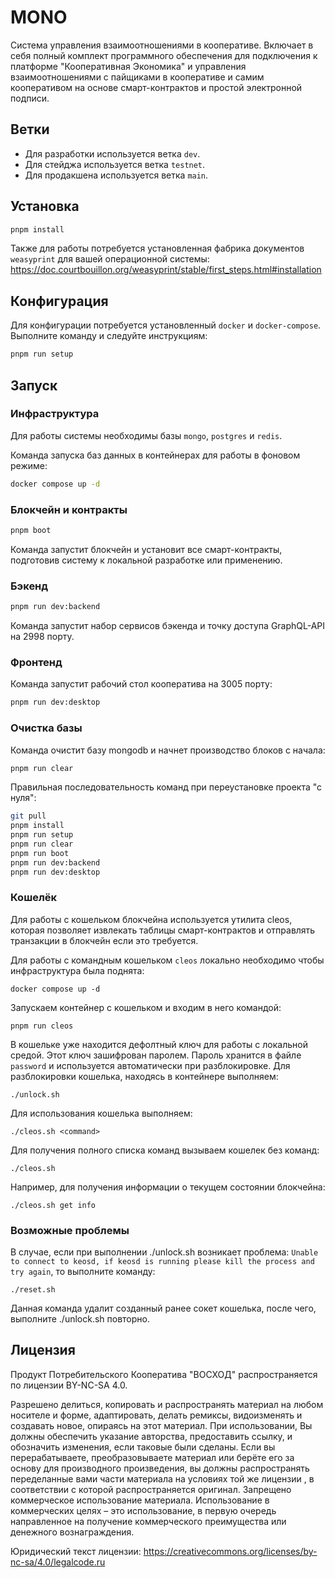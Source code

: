 # MONO

Система управления взаимоотношениями в кооперативе. Включает в себя полный комплект программного обеспечения для подключения к платформе "Кооперативная Экономика" и управления взаимоотношениями с пайщиками в кооперативе и самим кооперативом на основе смарт-контрактов и простой электронной подписи.

## Ветки

- Для разработки используется ветка `dev`.
- Для стейджа используется ветка `testnet`.
- Для продакшена используется ветка `main`.

## Установка

```sh
pnpm install
```

Также для работы потребуется установленная фабрика документов `weasyprint` для вашей операционной системы: <https://doc.courtbouillon.org/weasyprint/stable/first_steps.html#installation>

## Конфигурация

Для конфигурации потребуетcя установленный `docker` и `docker-compose`. Выполните команду и следуйте инструкциям:

```sh
pnpm run setup
```

## Запуск

### Инфраструктура

Для работы системы необходимы базы `mongo`, `postgres` и `redis`.

Команда запуска баз данных в контейнерах для работы в фоновом режиме:

```sh
docker compose up -d
```

### Блокчейн и контракты

```sh
pnpm boot
```

Команда запустит блокчейн и установит все смарт-контракты, подготовив систему к локальной разработке или применению.

### Бэкенд

```sh
pnpm run dev:backend
```

Команда запустит набор сервисов бэкенда и точку доступа GraphQL-API на 2998 порту.

### Фронтенд

Команда запустит рабочий стол кооператива на 3005 порту:

```sh
pnpm run dev:desktop
```

### Очистка базы

Команда очистит базу mongodb и начнет производство блоков с начала:

```sh
pnpm run clear
```

Правильная последовательность команд при переустановке проекта "с нуля":

```sh
git pull
pnpm install
pnpm run setup
pnpm run clear
pnpm run boot
pnpm run dev:backend
pnpm run dev:desktop
```

### Кошелёк
Для работы с кошельком блокчейна используется утилита cleos, которая позволяет извлекать таблицы смарт-контрактов и отправлять транзакции в блокчейн если это требуется. 

Для работы с командным кошельком `cleos` локально необходимо чтобы инфраструктура была поднята:

```
docker compose up -d
```

Запускаем контейнер с кошельком и входим в него командой:

```
pnpm run cleos
```

В кошельке уже находится дефолтный ключ для работы с локальной средой. Этот ключ зашифрован паролем. Пароль хранится в файле `password` и используется автоматически при разблокировке. Для разблокировки кошелька, находясь в контейнере выполняем:

```
./unlock.sh
```

Для использования кошелька выполняем:
```
./cleos.sh <command>
```

Для получения полного списка команд вызываем кошелек без команд:
```
./cleos.sh 
```

Например, для получения информации о текущем состоянии блокчейна:
```
./cleos.sh get info
```

### Возможные проблемы
В случае, если при выполнении ./unlock.sh возникает проблема:
`Unable to connect to keosd, if keosd is running please kill the process and try again`, то выполните команду:

```
./reset.sh
```

Данная команда удалит созданный ранее сокет кошелька, после чего, выполните ./unlock.sh повторно.

## Лицензия

Продукт Потребительского Кооператива "ВОСХОД" распространяется по лицензии BY-NC-SA 4.0.

Разрешено делиться, копировать и распространять материал на любом носителе и форме, адаптировать, делать ремиксы, видоизменять и создавать новое, опираясь на этот материал. При использовании, Вы должны обеспечить указание авторства, предоставить ссылку, и обозначить изменения, если таковые были сделаны. Если вы перерабатываете, преобразовываете материал или берёте его за основу для производного произведения, вы должны распространять переделанные вами части материала на условиях той же лицензии , в соответствии с которой распространяется оригинал. Запрещено коммерческое использование материала. Использование в коммерческих целях – это использование, в первую очередь направленное на получение коммерческого преимущества или денежного вознаграждения.

Юридический текст лицензии: <https://creativecommons.org/licenses/by-nc-sa/4.0/legalcode.ru>
